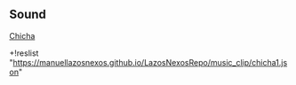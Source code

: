 ## Sound
[Chicha](chicha1.json)

+!reslist "https://manuellazosnexos.github.io/LazosNexosRepo/music_clip/chicha1.json"


